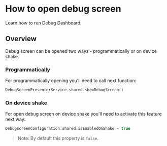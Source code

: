 # How to open debug screen

Learn how to run Debug Dashboard.

## Overview

Debug screen can be opened two ways - programmatically or on device shake.

### Programmatically

For programmatically opening you'll need to call next function:
```swift
DebugScreenPresenterService.shared.showDebugScreen()
```

### On device shake

For open debug screen on device shake you'll need to activate this feature next way:
```swift
DebugScreenConfiguration.shared.isEnabledOnShake = true
```

> Note: By default this property is `false`.
